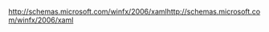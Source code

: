 <span data-ttu-id="d28a4-101">http://schemas.microsoft.com/winfx/2006/xaml</span><span class="sxs-lookup"><span data-stu-id="d28a4-101">http://schemas.microsoft.com/winfx/2006/xaml</span></span>